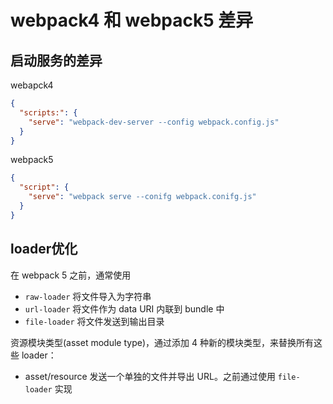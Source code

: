 # webpack4 和 webpack5 差异

## 启动服务的差异

webapck4

```json
{
  "scripts:": {
    "serve": "webpack-dev-server --config webpack.config.js"
  }
}
```

webpack5

```json
{
  "script": {
    "serve": "webpack serve --conifg webpack.conifg.js"
  }
}
```
## loader优化
在 webpack 5 之前，通常使用

- `raw-loader` 将文件导入为字符串
- `url-loader` 将文件作为 data URI 内联到 bundle 中
- `file-loader` 将文件发送到输出目录

资源模块类型(asset module type)，通过添加 4 种新的模块类型，来替换所有这些 loader：

- asset/resource 发送一个单独的文件并导出 URL。之前通过使用 `file-loader` 实现
